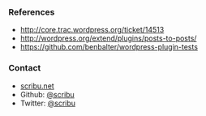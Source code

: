 ### References

* http://core.trac.wordpress.org/ticket/14513
* http://wordpress.org/extend/plugins/posts-to-posts/
* https://github.com/benbalter/wordpress-plugin-tests

### Contact

* [scribu.net](http://scribu.net)
* Github: [@scribu](http://github.com/scribu)
* Twitter: [@scribu](http://twitter.com/scribu)
